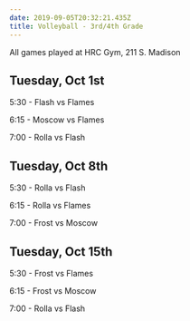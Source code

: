 ```yaml
---
date: 2019-09-05T20:32:21.435Z
title: Volleyball - 3rd/4th Grade
---
```


All games played at HRC Gym, 211 S. Madison

## Tuesday, Oct 1st

5:30 - Flash vs Flames

6:15 - Moscow vs Flames

7:00 - Rolla vs Flash

## Tuesday, Oct 8th

5:30 - Rolla vs Flash

6:15 - Rolla vs Flames

7:00 - Frost vs Moscow

## Tuesday, Oct 15th

5:30 - Frost vs Flames

6:15 - Frost vs Moscow

7:00 - Rolla vs Flash
